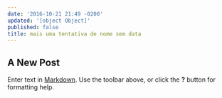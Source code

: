 ```yaml
---
date: '2016-10-21 21:49 -0200'
updated: '[object Object]'
published: false
title: mais uma tentativa de nome sem data
---
```

## A New Post

Enter text in [Markdown](http://daringfireball.net/projects/markdown/). Use the toolbar above, or click the **?** button for formatting help.
